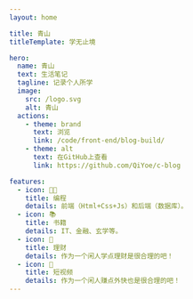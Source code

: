 ```yaml
---
layout: home

title: 青山
titleTemplate: 学无止境

hero:
  name: 青山
  text: 生活笔记
  tagline: 记录个人所学
  image:
    src: /logo.svg
    alt: 青山
  actions: 
    - theme: brand
      text: 浏览
      link: /code/front-end/blog-build/
    - theme: alt
      text: 在GitHub上查看
      link: https://github.com/QiYoe/c-blog

features:
  - icon: 🧑‍💻
    title: 编程
    details: 前端（Html+Css+Js）和后端（数据库）。
  - icon: 📚
    title: 书籍
    details: IT、金融、玄学等。
  - icon: 🏦
    title: 理财
    details: 作为一个闲人学点理财是很合理的吧！
  - icon: 🎥
    title: 短视频
    details: 作为一个闲人赚点外快也是很合理的吧！
---
```

